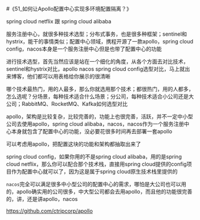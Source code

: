 #《51_如何让Apollo配置中心实现多环境配置隔离？》

spring cloud netflix 跟 spring cloud alibaba

服务注册中心，就很多种技术选型；分布式事务，也是很多种框架；sentinel和hystrix，能干的事情类似；配置中心领域，携程开源了一款apollo，spring cloud config，nacos本身是一个服务注册中心但是也带了配置中心的功能


进行技术选型，首先当然应该是站在一个细化的角度，从各个方面去对比技术，sentinel和hystrix对比，apollo nacos spring cloud config选型对比，马上就出来博客，他们都可以用表格给你展示的很清晰


哪个技术最热门，用的人最多，那么你就选用那个技术；都很热门，用的人都多，怎么选呢？分场景，每种技术适合什么场景；分公司，每种技术适合小公司还是大公司；RabbitMQ、RocketMQ、Kafka如何选型对比


apollo，架构是比较复杂，比较完善的，功能上也很完善，活跃，并不一定中小型公司去使用apollo，spring cloud alibaba，nacos，nacos作为一个服务注册中心本身就包含了配置中心的功能，没必要花很多时间再去部署一套apollo


可以考虑用apollo，把配置这块的功能和架构都抽取出来了

spring cloud config，如果你用的不是spring cloud alibaba，用的是spring cloud netflix，那么你可以配合那个技术栈，直接用spring cloud提供的config项目作为配置中心就可以了，因为这是属于spring cloud原生技术栈里提供的


`nacos`完全可以满足很多中小型公司的配置中心的需求，哪怕是大公司也可以用的，apollo确实用的公司很多，中大型公司都会去用apollo，而且他的功能很完善的，讲，还是讲apollo，nacos

https://github.com/ctripcorp/apollo


